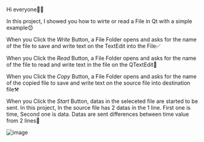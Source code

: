 Hi everyone🙋‍♀️

In this project, I showed you how to wirte or read a File in Qt with a simple example😊

When you Click the *Write* Button, a File Folder opens and asks for the name of the file to save and write text on the TextEdit into the File✅

When you Click the *Read* Button, a File Folder opens and asks for the name of the file to read and write text in the file on the QTextEdit🧧

When you Click the *Copy* Button, a File Folder opens and asks for the name of the copied file to save and write text on the source file into destination file⚒️

When you Click the *Start* Button, datas in the seleceted file are started to be sent. In this project, In the source file has 2 datas in the 1 line. First one is time,
Second one is data. Datas are sent differences between time value from 2 lines🔗

![image](https://github.com/fatmazayrek/Qt5_GUI_Development_for_Beginners/assets/91613858/f7d97b73-19bb-41dd-ae7e-6dd9bad9efff)

